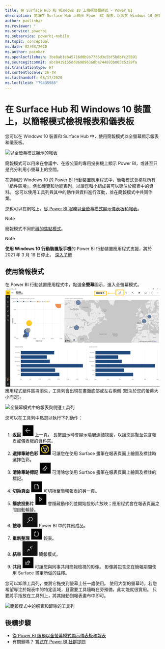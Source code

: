 ```yaml
---
title: 在 Surface Hub 和 Windows 10 上檢視簡報模式 - Power BI
description: 閱讀在 Surface Hub 上顯示 Power BI 報表，以及在 Windows 10 裝置上以全螢幕模式顯示 Power BI 儀表板、報表和磚。
author: paulinbar
ms.reviewer: ''
ms.service: powerbi
ms.subservice: powerbi-mobile
ms.topic: conceptual
ms.date: 02/08/2020
ms.author: painbar
ms.openlocfilehash: 3be0ab1eb45716d0b9b7736d3e5bf5b8bfc25891
ms.sourcegitcommit: abc8419155dd869096368ba744883b865c5329fa
ms.translationtype: HT
ms.contentlocale: zh-TW
ms.lasthandoff: 03/17/2020
ms.locfileid: "79435988"
---
```

# <a name="view-reports-and-dashboards-in-presentation-mode-on-surface-hub-and-windows-10-devices"></a>在 Surface Hub 和 Windows 10 裝置上，以簡報模式檢視報表和儀表板
您可以在 Windows 10 裝置和 Surface Hub 中，使用簡報模式以全螢幕顯示報表和儀表板。 

![以全螢幕模式顯示的報表](./media/mobile-windows-10-app-presentation-mode/power-bi-presentation-mode-2.png)

簡報模式可以用來在會議中、在辦公室的專用投影機上顯示 Power BI，或甚至只是充分利用小螢幕上的空間。 

在適用於 Windows 10 的 Power BI 行動裝置應用程式中，簡報模式會移除所有「組件區塊」，例如導覽和功能表列，以讓您和小組成員可以專注於報表中的資料。 您可以使用工具列與其中的動作與資料進行互動，並在簡報模式中共同作業。

您也可以在網站上，[從 Power BI 服務以全螢幕模式顯示儀表板和報表](../end-user-focus.md)。

> [!NOTE]
> 簡報模式不同於[磚的焦點模式](mobile-tiles-in-the-mobile-apps.md)。

>[!NOTE]
>**使用 Windows 10 行動裝置版手機**的 Power BI 行動裝置應用程式支援，將於 2021 年 3 月 16 日停止。 [深入了解](https://go.microsoft.com/fwlink/?linkid=2121400)

## <a name="use-presentation-mode"></a>使用簡報模式
在 Power BI 行動裝置應用程式中，點選**全螢幕**圖示，進入全螢幕模式。
![全螢幕圖示](././media/mobile-windows-10-app-presentation-mode/power-bi-full-screen-icon.png) 應用程式組件區塊消失，工具列會出現在畫面底部或左右兩側 (取決於您的螢幕大小而定)。

![全螢幕模式中的報表與側邊工具列](./media/mobile-windows-10-app-presentation-mode/power-bi-presentation-mode-2.png)

您可以在工具列中點選以執行下列動作：

1. **返回** ![[返回] 圖示](./media/mobile-windows-10-app-presentation-mode/power-bi-windows-10-presentation-back-icon.png) 上一頁。 長按圖示時會顯示階層連結視窗，以讓您巡覽至包含報表或儀表板的資料夾。
2. **選擇筆跡色彩** ![[] 圖示](./media/mobile-windows-10-app-presentation-mode/power-bi-windows-10-presentation-ink-icon.png) 可讓您在使用 Surface 畫筆在報表頁面上繪圖及標註時選擇色彩。
3. **清除筆跡標記** ![[橡皮擦] 圖示](./media/mobile-windows-10-app-presentation-mode/power-bi-windows-10-presentation-eraser-icon.png) 可清除您使用 Surface 畫筆在報表頁面上繪圖及標註的標記。  
4. **切換頁面** ![[分頁] 圖示](./media/mobile-windows-10-app-presentation-mode/power-bi-windows-10-presentation-pages-icon.png) 可切換至簡報報表的另一頁。
5. **播放投影片** ![[播放] 圖示](./media/mobile-windows-10-app-presentation-mode/power-bi-windows-10-presentation-play-icon.png) 會隱藏動作列並開始投影片放映；應用程式會在報表頁面之間自動輪替。 
6. **搜尋** ![[搜尋] 圖示](./media/mobile-windows-10-app-presentation-mode/power-bi-windows-10-presentation-search-icon.png) Power BI 中的其他成品。
7. **重新整理** ![[重新整理] 圖示](./media/mobile-windows-10-app-presentation-mode/power-bi-windows-10-presentation-refresh-icon.png) 報表。
8. **結束** ![[結束全螢幕] 模式](./media/mobile-windows-10-app-presentation-mode/power-bi-windows-10-exit-full-screen-icon.png) 簡報模式。
8. **共用** ![[共用] 圖示](./media/mobile-windows-10-app-presentation-mode/power-bi-windows-10-share-icon.png) 可讓您與同事共用簡報檢視的影像。 影像將包含您在簡報期間使用 Surface 畫筆所做的註釋。

您可以卸除工具列，並將它拖曳到螢幕上任一處使用。 使用大型的螢幕時，若您希望專注於報表中的特定區域，且需要工具隨時在旁預備，此功能就很實用。 只要將手指放在工具列上，將其撥動到報表畫布中即可。

![簡報模式中的報表和卸除的工具列](./media/mobile-windows-10-app-presentation-mode/power-bi-windows-10-presentation-drag-toolbar-2.png)


## <a name="next-steps"></a>後續步驟
* [從 Power BI 服務以全螢幕模式顯示儀表板和報表](../end-user-focus.md)
* 有問題嗎？ [嘗試在 Power BI 社群提問](https://community.powerbi.com/)


